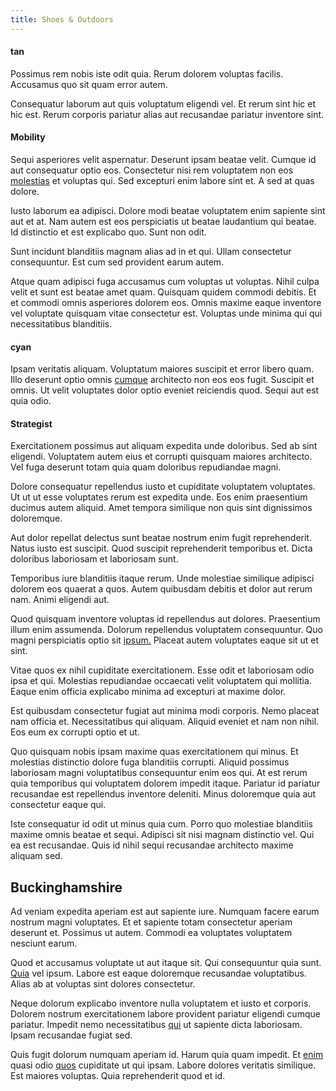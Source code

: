 ```yaml
---
title: Shoes & Outdoors
---
```


#### tan

Possimus rem nobis iste odit quia. Rerum dolorem voluptas facilis. Accusamus quo sit quam error autem.

Consequatur laborum aut quis voluptatum eligendi vel. Et rerum sint hic et hic est. Rerum corporis pariatur alias aut recusandae pariatur inventore sint.

#### Mobility

Sequi asperiores velit aspernatur. Deserunt ipsam beatae velit. Cumque id aut consequatur optio eos. Consectetur nisi rem voluptatem non eos [molestias](/dolore/odio/neque/libero/central_tools__jewelery_&_sports.md) et voluptas qui. Sed excepturi enim labore sint et. A sed at quas dolore.

Iusto laborum ea adipisci. Dolore modi beatae voluptatem enim sapiente sint aut et at. Nam autem est eos perspiciatis ut beatae laudantium qui beatae. Id distinctio et est explicabo quo. Sunt non odit.

Sunt incidunt blanditiis magnam alias ad in et qui. Ullam consectetur consequuntur. Est cum sed provident earum autem.

Atque quam adipisci fuga accusamus cum voluptas ut voluptas. Nihil culpa velit et sunt est beatae amet quam. Quisquam quidem commodi debitis. Et et commodi omnis asperiores dolorem eos. Omnis maxime eaque inventore vel voluptate quisquam vitae consectetur est. Voluptas unde minima qui qui necessitatibus blanditiis.

#### cyan

Ipsam veritatis aliquam. Voluptatum maiores suscipit et error libero quam. Illo deserunt optio omnis [cumque](/facere/temporibus/possimus/protocol.md) architecto non eos eos fugit. Suscipit et omnis. Ut velit voluptates dolor optio eveniet reiciendis quod. Sequi aut est quia odio.

#### Strategist

Exercitationem possimus aut aliquam expedita unde doloribus. Sed ab sint eligendi. Voluptatem autem eius et corrupti quisquam maiores architecto. Vel fuga deserunt totam quia quam doloribus repudiandae magni.

Dolore consequatur repellendus iusto et cupiditate voluptatem voluptates. Ut ut ut esse voluptates rerum est expedita unde. Eos enim praesentium ducimus autem aliquid. Amet tempora similique non quis sint dignissimos doloremque.

Aut dolor repellat delectus sunt beatae nostrum enim fugit reprehenderit. Natus iusto est suscipit. Quod suscipit reprehenderit temporibus et. Dicta doloribus laboriosam et laboriosam sunt.

Temporibus iure blanditiis itaque rerum. Unde molestiae similique adipisci dolorem eos quaerat a quos. Autem quibusdam debitis et dolor aut rerum nam. Animi eligendi aut.

Quod quisquam inventore voluptas id repellendus aut dolores. Praesentium illum enim assumenda. Dolorum repellendus voluptatem consequuntur. Quo magni perspiciatis optio sit [ipsum.](/voluptate/expedita/shoes.md) Placeat autem voluptates eaque sit ut et sint.

Vitae quos ex nihil cupiditate exercitationem. Esse odit et laboriosam odio ipsa et qui. Molestias repudiandae occaecati velit voluptatem qui mollitia. Eaque enim officia explicabo minima ad excepturi at maxime dolor.

Est quibusdam consectetur fugiat aut minima modi corporis. Nemo placeat nam officia et. Necessitatibus qui aliquam. Aliquid eveniet et nam non nihil. Eos eum ex corrupti optio et ut.

Quo quisquam nobis ipsam maxime quas exercitationem qui minus. Et molestias distinctio dolore fuga blanditiis corrupti. Aliquid possimus laboriosam magni voluptatibus consequuntur enim eos qui. At est rerum quia temporibus qui voluptatem dolorem impedit itaque. Pariatur id pariatur recusandae est repellendus inventore deleniti. Minus doloremque quia aut consectetur eaque qui.

Iste consequatur id odit ut minus quia cum. Porro quo molestiae blanditiis maxime omnis beatae et sequi. Adipisci sit nisi magnam distinctio vel. Qui ea est recusandae. Quis id nihil sequi recusandae architecto maxime aliquam sed.

## Buckinghamshire

Ad veniam expedita aperiam est aut sapiente iure. Numquam facere earum nostrum magni voluptates. Et et sapiente totam consectetur aperiam deserunt et. Possimus ut autem. Commodi ea voluptates voluptatem nesciunt earum.

Quod et accusamus voluptate ut aut itaque sit. Qui consequuntur quia sunt. [Quia](/dolore/odio/neque/repellat/rubber_savings_account.md) vel ipsum. Labore est eaque doloremque recusandae voluptatibus. Alias ab at voluptas sint dolores consectetur.

Neque dolorum explicabo inventore nulla voluptatem et iusto et corporis. Dolorem nostrum exercitationem labore provident pariatur eligendi cumque pariatur. Impedit nemo necessitatibus [qui](/dolore/odio/neque/multi_layered_5th_generation.md) ut sapiente dicta laboriosam. Ipsam recusandae fugiat sed.

Quis fugit dolorum numquam aperiam id. Harum quia quam impedit. Et [enim](/eos/est/ut/netherlands_antilles.md) quasi odio [quos](/eos/libero/aperiam/intermediate_borders.md) cupiditate ut qui ipsam. Labore dolores veritatis similique. Est maiores voluptas. Quia reprehenderit quod et id.
